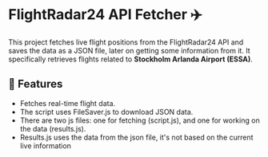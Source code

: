 # FlightRadar24 API Fetcher ✈️

This project fetches live flight positions from the FlightRadar24 API and saves the data as a JSON file, later on getting some information from it. It specifically retrieves flights related to **Stockholm Arlanda Airport (ESSA)**.

## 🚀 Features
- Fetches real-time flight data.
- The script uses FileSaver.js to download JSON data.
- There are two js files: one for fetching (script.js), and one for working on the data (results.js).
- Results.js uses the data from the json file, it's not based on the current live information

